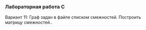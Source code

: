 ### Лабораторная работа С

Вариант 11: Граф задан в файле списком смежностей. Построить матрицу смежностей..
